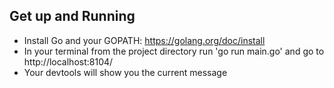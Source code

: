 ## Get up and Running
- Install Go and your GOPATH: https://golang.org/doc/install
- In your terminal from the project directory run 'go run main.go' and go to http://localhost:8104/
- Your devtools will show you the current message